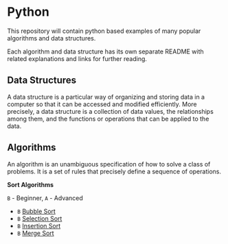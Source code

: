 # Python


This repository will contain python based examples of many
popular algorithms and data structures.

Each algorithm and data structure has its own separate README
with related explanations and links for further reading.

## Data Structures

A data structure is a particular way of organizing and storing data in a computer so that it can
be accessed and modified efficiently. More precisely, a data structure is a collection of data
values, the relationships among them, and the functions or operations that can be applied to
the data.

## Algorithms

An algorithm is an unambiguous specification of how to solve a class of problems. It is
a set of rules that precisely define a sequence of operations.

**Sort Algorithms**

`B` - Beginner, `A` - Advanced
  * `B` [Bubble Sort](Sort%20Algorithms/bubble_sort)
  * `B` [Selection Sort](Sort%20Algorithms/selection_sort)
  * `B` [Insertion Sort](Sort%20Algorithms/insertion_sort)
  * `B` [Merge Sort](Sort%20Algorithms/merge_sort)
